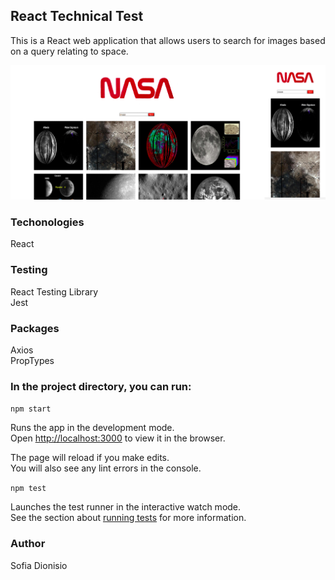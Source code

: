 ## React Technical Test

This is a React web application that allows users to search for images based on a query relating to space.

![Screenshot](image.png)

### Techonologies

React

### Testing

React Testing Library<br />
Jest

### Packages

Axios<br />
PropTypes

### In the project directory, you can run:

`npm start`

Runs the app in the development mode.<br />
Open [http://localhost:3000](http://localhost:3000) to view it in the browser.

The page will reload if you make edits.<br />
You will also see any lint errors in the console.

`npm test`

Launches the test runner in the interactive watch mode.<br />
See the section about [running tests](https://facebook.github.io/create-react-app/docs/running-tests) for more information.

### Author

Sofia Dionisio

